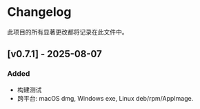 # Changelog
此项目的所有显著更改都将记录在此文件中。

## [v0.7.1] - 2025-08-07
### Added
- 构建测试
- 跨平台: macOS dmg, Windows exe, Linux deb/rpm/AppImage.